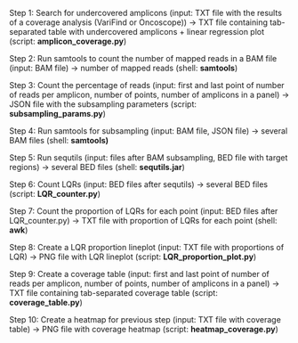 Step 1: Search for undercovered amplicons (input: TXT file with the results of a coverage analysis (VariFind or Oncoscope)) -> TXT file containing tab-separated table with undercovered amplicons + linear regression plot (script: **amplicon_coverage.py**)

Step 2: Run samtools to count the number of mapped reads in a BAM file (input: BAM file) -> number of mapped reads (shell: **samtools**)

Step 3: Count the percentage of reads (input: first and last point of number of reads per amplicon, number of points, number of amplicons in a panel) -> JSON file with the subsampling parameters (script: **subsampling_params.py**)

Step 4: Run samtools for subsampling (input: BAM file, JSON file) -> several BAM files (shell: **samtools)**

Step 5: Run sequtils (input: files after BAM subsampling, BED file with target regions) -> several BED files (shell: **sequtils.jar**)

Step 6: Count LQRs (input: BED files after sequtils) -> several BED files (script: **LQR_counter.py**)

Step 7: Count the proportion of LQRs for each point (input: BED files after LQR_counter.py) -> TXT file with proportion of LQRs for each point (shell: **awk**)

Step 8: Create a LQR proportion lineplot (input: TXT file with proportions of LQR) -> PNG file with LQR lineplot (script: **LQR_proportion_plot.py**)

Step 9: Create a coverage table (input: first and last point of number of reads per amplicon, number of points, number of amplicons in a panel) -> TXT file containing tab-separated coverage table (script: **coverage_table.py**)

Step 10: Create a heatmap for previous step (input: TXT file with coverage table) -> PNG file with coverage heatmap (script: **heatmap_coverage.py**)

